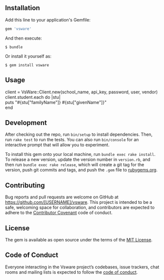 ## Installation

Add this line to your application's Gemfile:

```ruby
gem 'vsware'
```

And then execute:

    $ bundle

Or install it yourself as:

    $ gem install vsware

## Usage


client = VsWare::Client.new(school_name, api_key, password, user, vendor)<br/>
client.student.each do |stu|<br/>
  puts "#{stu["familyName"]} #{stu["givenName"]}"<br/>
end<br/>

## Development

After checking out the repo, run `bin/setup` to install dependencies. Then, run `rake test` to run the tests. You can also run `bin/console` for an interactive prompt that will allow you to experiment.

To install this gem onto your local machine, run `bundle exec rake install`. To release a new version, update the version number in `version.rb`, and then run `bundle exec rake release`, which will create a git tag for the version, push git commits and tags, and push the `.gem` file to [rubygems.org](https://rubygems.org).

## Contributing

Bug reports and pull requests are welcome on GitHub at https://github.com/[USERNAME]/vsware. This project is intended to be a safe, welcoming space for collaboration, and contributors are expected to adhere to the [Contributor Covenant](http://contributor-covenant.org) code of conduct.

## License

The gem is available as open source under the terms of the [MIT License](https://opensource.org/licenses/MIT).

## Code of Conduct

Everyone interacting in the Vsware project’s codebases, issue trackers, chat rooms and mailing lists is expected to follow the [code of conduct](https://github.com/[USERNAME]/vsware/blob/master/CODE_OF_CONDUCT.md).
